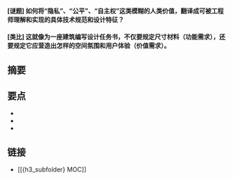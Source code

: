 #### [谜题] 如何将“隐私”、“公平”、“自主权”这类模糊的人类价值，翻译成可被工程师理解和实现的具体技术规范和设计特征？


#### [类比] 这就像为一座建筑编写设计任务书，不仅要规定尺寸材料（功能需求），还要规定它应营造出怎样的空间氛围和用户体验（价值需求）。


## 摘要


## 要点

- 
- 
- 

## 链接

- [[{h3_subfolder} MOC]]
